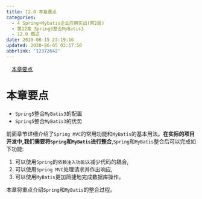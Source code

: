 ```yaml
---
title: 12.0 本章要点
categories: 
  - 4 Spring+Mybatis企业应用实战(第2版)
  - 第12章 Spring5整合MyBatis3
  - 12.0 概述
date: 2019-08-15 23:19:16
updated: 2020-06-05 03:17:50
abbrlink: '12372642'
---
```

<div id='my_toc'><a href="/JavaReadingNotes/12372642/#本章要点" class="header_1">本章要点</a>&nbsp;<br></div>
<style>.header_1{margin-left: 1em;}.header_2{margin-left: 2em;}.header_3{margin-left: 3em;}.header_4{margin-left: 4em;}.header_5{margin-left: 5em;}.header_6{margin-left: 6em;}</style>
<!--more-->
<script>if (navigator.platform.search('arm')==-1){document.getElementById('my_toc').style.display = 'none';}var e,p = document.getElementsByTagName('p');while (p.length>0) {e = p[0];e.parentElement.removeChild(e);}</script>

<!--end-->
<!--SSTStart-->
# 本章要点 #
- `Spring5`整合`MyBatis3`的配置
- `Spring5`整合`MyBatis3`的优势

前面章节详细介绍了`Spring MVC`的常用功能和`MyBatis`的基本用法。**在实际的项目开发中,我们需要将`Spring`和`MyBatis`进行整合**,`Spring`和`MyBatis`整合后可以完成如下功能:
1. 可以使用`Spring`的`依赖注入功能`以减少代码的耦合,
2. 可以使用`Spring MVC`处理请求并作出响应,
3. 可以使用`MyBatis`更加简捷地完成数据库操作。

本章将重点介绍`Spring`和`MyBatis`的整合过程。
<!--SSTStop-->

